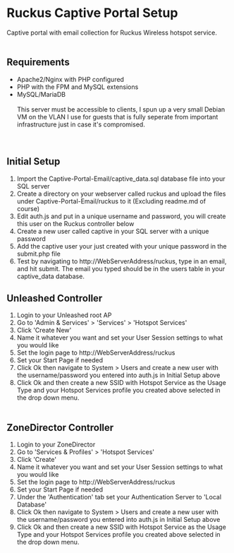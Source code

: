 # Ruckus Captive Portal Setup
Captive portal with email collection for Ruckus Wireless hotspot service.
<br><br>
## Requirements
- Apache2/Nginx with PHP configured<br>
- PHP with the FPM and MySQL extensions<br>
- MySQL/MariaDB<br><br>
This server must be accessible to clients, I spun up a very small Debian VM on the VLAN I use for guests that is fully seperate from important infrastructure just in case it's compromised.<br>
<br><br>

## Initial Setup
1) Import the Captive-Portal-Email/captive_data.sql database file into your SQL server <br>
2) Create a directory on your webserver called ruckus and upload the files under Captive-Portal-Email/ruckus to it (Excluding readme.md of course) <br>
3) Edit auth.js and put in a unique username and password, you will create this user on the Ruckus controller below <br>
4) Create a new user called captive in your SQL server with a unique password <br>
5) Add the captive user your just created with your unique password in the submit.php file
6) Test by navigating to http://WebServerAddress/ruckus, type in an email, and hit submit. The email you typed should be in the users table in your captive_data database.  <br>

## Unleashed Controller
1) Login to your Unleashed root AP<br>
2) Go to 'Admin & Services' > 'Services' > 'Hotspot Services'<br>
3) Click 'Create New'<br>
4) Name it whatever you want and set your User Session settings to what you would like<br>
5) Set the login page to http://WebServerAddress/ruckus<br>
6) Set your Start Page if needed <br>
7) Click Ok then navigate to System > Users and create a new user with the username/password you entered into auth.js in Initial Setup above<br>
8) Click Ok and then create a new SSID with Hotspot Service as the Usage Type and your Hotspot Services profile you created above selected in the drop down menu. <br><br>
## ZoneDirector Controller
1) Login to your ZoneDirector<br>
2) Go to 'Services & Profiles' > 'Hotspot Services'<br>
3) Click 'Create'<br>
4) Name it whatever you want and set your User Session settings to what you would like<br>
5) Set the login page to http://WebServerAddress/ruckus<br>
6) Set your Start Page if needed <br>
7) Under the 'Authentication' tab set your Authentication Server to 'Local Database'<br>
8) Click Ok then navigate to System > Users and create a new user with the username/password you entered into auth.js in Initial Setup above <br>
9) Click Ok and then create a new SSID with Hotspot Service as the Usage Type and your Hotspot Services profile you created above selected in the drop down menu. <br><br>
